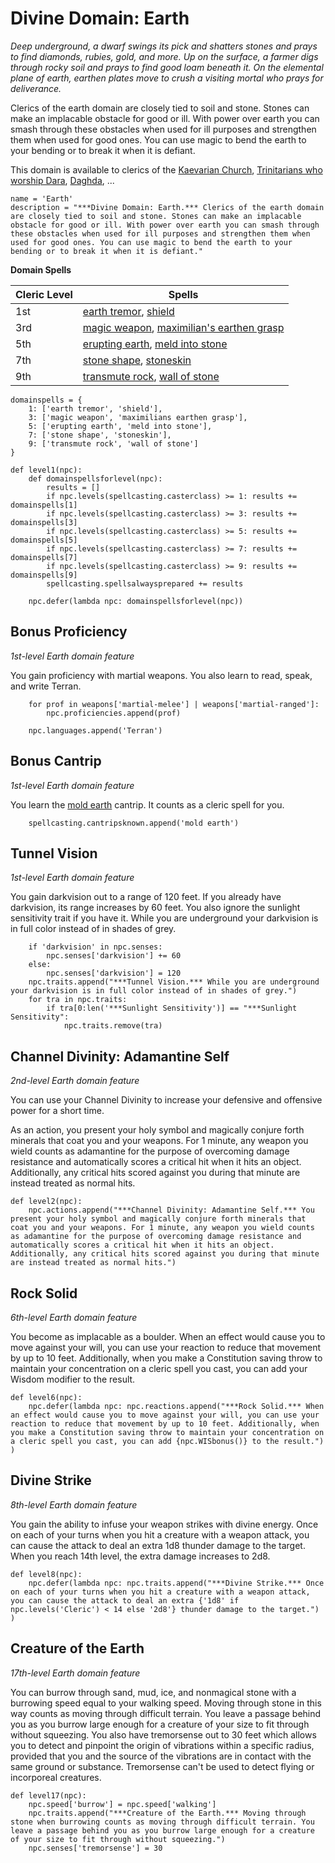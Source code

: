 # Divine Domain: Earth
*Deep underground, a dwarf swings its pick and shatters stones and prays to find diamonds, rubies, gold, and more. Up on the surface, a farmer digs through rocky soil and prays to find good loam beneath it. On the elemental plane of earth, earthen plates move to crush a visiting mortal who prays for deliverance.*

Clerics of the earth domain are closely tied to soil and stone. Stones can make an implacable obstacle for good or ill. With power over earth you can smash through these obstacles when used for ill purposes and strengthen them when used for good ones. You can use magic to bend the earth to your bending or to break it when it is defiant.

This domain is available to clerics of the [Kaevarian Church](../../Religions/KaevarianChurch.md), [Trinitarians who worship Dara](../../Religions/Trinitarian.md#dara), [Daghda](../../Religions/Pantheon/Daghda.md), ...

```
name = 'Earth'
description = "***Divine Domain: Earth.*** Clerics of the earth domain are closely tied to soil and stone. Stones can make an implacable obstacle for good or ill. With power over earth you can smash through these obstacles when used for ill purposes and strengthen them when used for good ones. You can use magic to bend the earth to your bending or to break it when it is defiant."
```

**Domain Spells**

Cleric Level | Spells
------------ | ------
1st	| [earth tremor](../../Magic/Spells/earth-tremor.md), [shield](../../Magic/Spells/shield.md)
3rd	| [magic weapon](../../Magic/Spells/magic-weapon.md), [maximilian's earthen grasp](../../Magic/Spells/maximilians-earthen-grasp.md)
5th	| [erupting earth](../../Magic/Spells/erupting-earth.md), [meld into stone](../../Magic/Spells/meld-into-stone.md)
7th	| [stone shape](../../Magic/Spells/stone-shape.md), [stoneskin](../../Magic/Spells/stoneskin.md)
9th	| [transmute rock](../../Magic/Spells/transmute-rock.md), [wall of stone](../../Magic/Spells/wall-of-stone.md)

```
domainspells = {
    1: ['earth tremor', 'shield'],
    3: ['magic weapon', 'maximilians earthen grasp'],
    5: ['erupting earth', 'meld into stone'],
    7: ['stone shape', 'stoneskin'],
    9: ['transmute rock', 'wall of stone']
}

def level1(npc):
    def domainspellsforlevel(npc):
        results = []
        if npc.levels(spellcasting.casterclass) >= 1: results += domainspells[1]
        if npc.levels(spellcasting.casterclass) >= 3: results += domainspells[3]
        if npc.levels(spellcasting.casterclass) >= 5: results += domainspells[5]
        if npc.levels(spellcasting.casterclass) >= 7: results += domainspells[7]
        if npc.levels(spellcasting.casterclass) >= 9: results += domainspells[9]
        spellcasting.spellsalwaysprepared += results

    npc.defer(lambda npc: domainspellsforlevel(npc))
```

## Bonus Proficiency
*1st-level Earth domain feature*

You gain proficiency with martial weapons. You also learn to read, speak, and write Terran.

```
    for prof in weapons['martial-melee'] | weapons['martial-ranged']:
        npc.proficiencies.append(prof)

    npc.languages.append('Terran')
```

## Bonus Cantrip
*1st-level Earth domain feature*

You learn the [mold earth](../../Magic/Spells/mold-earth.md) cantrip. It counts as a cleric spell for you.

```
    spellcasting.cantripsknown.append('mold earth')
```

## Tunnel Vision
*1st-level Earth domain feature*

You gain darkvision out to a range of 120 feet. If you already have darkvision, its range increases by 60 feet. You also ignore the sunlight sensitivity trait if you have it. While you are underground your darkvision is in full color instead of in shades of grey.

```
    if 'darkvision' in npc.senses:
        npc.senses['darkvision'] += 60
    else:
        npc.senses['darkvision'] = 120
    npc.traits.append("***Tunnel Vision.*** While you are underground your darkvision is in full color instead of in shades of grey.")
    for tra in npc.traits:
        if tra[0:len('***Sunlight Sensitivity')] == "***Sunlight Sensitivity":
            npc.traits.remove(tra)
```

## Channel Divinity: Adamantine Self
*2nd-level Earth domain feature*

You can use your Channel Divinity to increase your defensive and offensive power for a short time.

As an action, you present your holy symbol and magically conjure forth minerals that coat you and your weapons. For 1 minute, any weapon you wield counts as adamantine for the purpose of overcoming damage resistance and automatically scores a critical hit when it hits an object. Additionally, any critical hits scored against you during that minute are instead treated as normal hits.

```
def level2(npc):
    npc.actions.append("***Channel Divinity: Adamantine Self.*** You present your holy symbol and magically conjure forth minerals that coat you and your weapons. For 1 minute, any weapon you wield counts as adamantine for the purpose of overcoming damage resistance and automatically scores a critical hit when it hits an object. Additionally, any critical hits scored against you during that minute are instead treated as normal hits.")
```

## Rock Solid
*6th-level Earth domain feature*

You become as implacable as a boulder. When an effect would cause you to move against your will, you can use your reaction to reduce that movement by up to 10 feet. Additionally, when you make a Constitution saving throw to maintain your concentration on a cleric spell you cast, you can add your Wisdom modifier to the result.

```
def level6(npc):
    npc.defer(lambda npc: npc.reactions.append("***Rock Solid.*** When an effect would cause you to move against your will, you can use your reaction to reduce that movement by up to 10 feet. Additionally, when you make a Constitution saving throw to maintain your concentration on a cleric spell you cast, you can add {npc.WISbonus()} to the result.") )
```

## Divine Strike
*8th-level Earth domain feature*

You gain the ability to infuse your weapon strikes with divine energy. Once on each of your turns when you hit a creature with a weapon attack, you can cause the attack to deal an extra 1d8 thunder damage to the target. When you reach 14th level, the extra damage increases to 2d8.

```
def level8(npc):
    npc.defer(lambda npc: npc.traits.append("***Divine Strike.*** Once on each of your turns when you hit a creature with a weapon attack, you can cause the attack to deal an extra {'1d8' if npc.levels('Cleric') < 14 else '2d8'} thunder damage to the target.") )
```

## Creature of the Earth
*17th-level Earth domain feature*

You can burrow through sand, mud, ice, and nonmagical stone with a burrowing speed equal to your walking speed. Moving through stone in this way counts as moving through difficult terrain. You leave a passage behind you as you burrow large enough for a creature of your size to fit through without squeezing. You also have tremorsense out to 30 feet which allows you to detect and pinpoint the origin of vibrations within a specific radius, provided that you and the source of the vibrations are in contact with the same ground or substance. Tremorsense can't be used to detect flying or incorporeal creatures.

```
def level17(npc):
    npc.speed['burrow'] = npc.speed['walking']
    npc.traits.append("***Creature of the Earth.*** Moving through stone when burrowing counts as moving through difficult terrain. You leave a passage behind you as you burrow large enough for a creature of your size to fit through without squeezing.")
    npc.senses['tremorsense'] = 30
```

